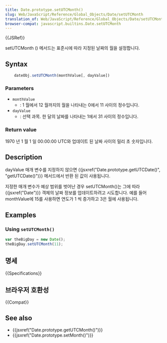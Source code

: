 ```yaml
---
title: Date.prototype.setUTCMonth()
slug: Web/JavaScript/Reference/Global_Objects/Date/setUTCMonth
translation_of: Web/JavaScript/Reference/Global_Objects/Date/setUTCMonth
browser-compat: javascript.builtins.Date.setUTCMonth
---
```


{{JSRef}}

setUTCMonth () 메서드는 표준시에 따라 지정된 날짜의 월을 설정합니다.

## Syntax

```js
    dateObj.setUTCMonth(monthValue[, dayValue])
```

### Parameters

- `monthValue`
  - : 1 월에서 12 월까지의 월을 나타내는 0에서 11 사이의 정수입니다.
- `dayValue`
  - : 선택 과목. 한 달의 날짜를 나타내는 1에서 31 사이의 정수입니다.

### Return value

1970 년 1 월 1 일 00:00:00 UTC와 업데이트 된 날짜 사이의 밀리 초 숫자입니다.

## Description

dayValue 매개 변수를 지정하지 않으면 {{jsxref("Date.prototype.getUTCDate()", "getUTCDate()")}} 메서드에서 반환 된 값이 사용됩니다.

지정한 매개 변수가 예상 범위를 벗어난 경우 setUTCMonth()는 그에 따라 {{jsxref("Date")}} 객체의 날짜 정보를 업데이트하려고 시도합니다. 예를 들어 monthValue에 15를 사용하면 연도가 1 씩 증가하고 3은 월에 사용됩니다.

## Examples

### Using `setUTCMonth()`

```js
var theBigDay = new Date();
theBigDay.setUTCMonth(11);
```

## 명세

{{Specifications}}

## 브라우저 호환성

{{Compat}}

## See also

- {{jsxref("Date.prototype.getUTCMonth()")}}
- {{jsxref("Date.prototype.setMonth()")}}
